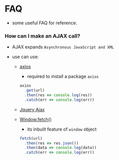 # FAQ

- some useful FAQ for reference.

### How can I make an AJAX call?

- AJAX expands `Asynchronous JavaScript and XML`

- use can use:

  - [axios](https://github.com/axios/axios)

    - required to install a package `axios`

    ```jsx
    axios
      .get(url)
      .then(res => console.log(res))
      .catch(err => console.log(err))
    ```

  - [Jquery Ajax](https://api.jquery.com/jQuery.ajax/)

  - [Window.fetch()](https://developer.mozilla.org/en-US/docs/Web/API/Fetch_API)

    - its inbuilt feature of `window` object

    ```jsx
    fetch(url)
      .then(res => res.json())
      .then(data => console.log(data))
      .catch(err => console.log(err))
    ```
